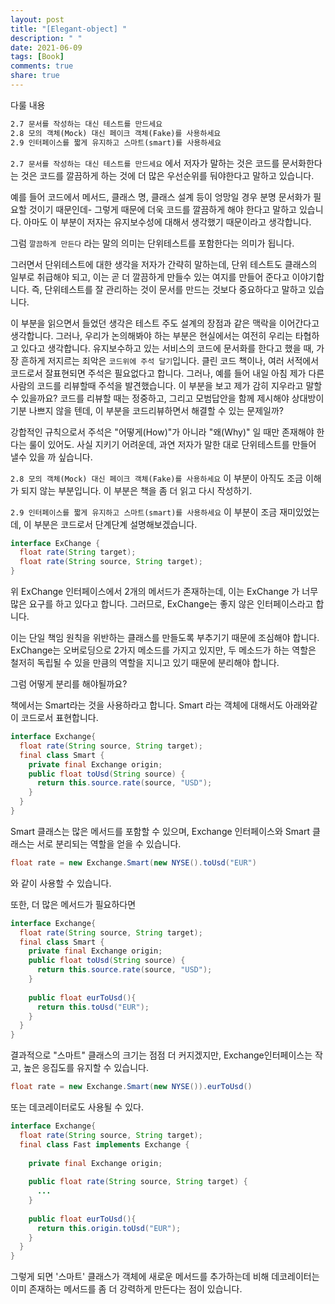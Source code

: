 ```yaml
---
layout: post
title: "[Elegant-object] "
description: " "
date: 2021-06-09
tags: [Book]
comments: true
share: true
---
```



다룰 내용

```markdown
2.7 문서를 작성하는 대신 테스트를 만드세요    
2.8 모의 객체(Mock) 대신 페이크 객체(Fake)를 사용하세요  
2.9 인터페이스를 짧게 유지하고 스마트(smart)를 사용하세요
```



`2.7 문서를 작성하는 대신 테스트를 만드세요` 에서 저자가 말하는 것은 코드를 문서화한다는 것은 코드를 깔끔하게 하는 것에 더 많은 우선순위를 둬야한다고 말하고 있습니다. 

 예를 들어 코드에서 메서드, 클래스 명, 클래스 설계 등이 엉망일 경우 분명 문서화가 필요할 것이기 때문인데- 그렇게 때문에 더욱 코드를 깔끔하게 해야 한다고 말하고 있습니다. 아마도 이 부분이 저자는 유지보수성에 대해서 생각했기 때문이라고 생각합니다.

 그럼 `깔끔하게 만든다`  라는 말의 의미는 단위테스트를 포함한다는 의미가 됩니다.

 그러면서 단위테스트에 대한 생각을 저자가 간략히 말하는데, 단위 테스트도 클래스의 일부로 취급해야 되고, 이는 곧 더 깔끔하게 만들수 있는 여지를 만들어 준다고 이야기합니다. 즉, 단위테스트를 잘 관리하는 것이 문서를 만드는 것보다 중요하다고 말하고 있습니다.

이 부분을 읽으면서 들었던 생각은 테스트 주도 설계의 장점과 같은 맥락을 이어간다고 생각합니다. 그러나, 우리가 논의해봐야 하는 부분은 현실에서는 여전히 우리는 타협하고 있다고 생각합니다. 유지보수하고 있는 서비스의 코드에 문서화를 한다고 했을 때, 가장 흔하게 저지르는 죄악은 `코드위에 주석 달기`입니다. 클린 코드 책이나, 여러 서적에서 코드로서 잘표현되면 주석은 필요없다고 합니다. 그러나, 예를 들어 내일 아침 제가 다른 사람의 코드를 리뷰할때 주석을 발견했습니다. 이 부분을 보고 제가 감히 지우라고 말할 수 있을까요? 코드를 리뷰할 때는 정중하고, 그리고 모범답안을 함께 제시해야 상대방이 기분 나쁘지 않을 텐데, 이 부분을 코드리뷰하면서 해결할 수 있는 문제일까?

 강합적인 규칙으로서 주석은 "어떻게(How)"가 아니라 "왜(Why)" 일 때만 존재해야 한다는 룰이 있어도. 사실 지키기 어려운데, 과연 저자가 말한 대로 단위테스트를 만들어 낼수 있을 까 싶습니다.



`2.8 모의 객체(Mock) 대신 페이크 객체(Fake)를 사용하세요` 이 부분이 아직도 조금 이해가 되지 않는 부분입니다. 이 부분은 책을 좀 더 읽고 다시 작성하기.





`2.9 인터페이스를 짧게 유지하고 스마트(smart)를 사용하세요` 이 부분이 조금 재미있었는데, 이 부분은 코드로서 단계단계 설명해보겠습니다.

```java
interface ExChange {
  float rate(String target);
  float rate(String source, String target);
}
```

위 ExChange 인터페이스에서 2개의 메서드가 존재하는데, 이는 ExChange 가 너무 많은 요구를 하고 있다고 합니다. 그러므로, ExChange는 좋지 않은 인터페이스라고 합니다.

 이는 단일 책임 원칙을 위반하는 클래스를 만들도록 부추기기 때문에 조심해야 합니다. ExChange는 오버로딩으로 2가지 메소드를 가지고 있지만, 두 메소드가 하는 역할은 철저히 독립될 수 있을 만큼의 역할을 지니고 있기 때문에 분리해야 합니다.



그럼 어떻게 분리를 해야될까요?

책에서는 Smart라는 것을 사용하라고 합니다. Smart 라는 객체에 대해서도 아래와같이 코드로서 표현합니다.

```java
interface Exchange{
  float rate(String source, String target);
  final class Smart {
    private final Exchange origin;
    public float toUsd(String source) {
      return this.source.rate(source, "USD");
    }
  }
}
```

Smart 클래스는 많은 메서드를 포함할 수 있으며, Exchange 인터페이스와 Smart 클래스는 서로 분리되는 역할을 얻을 수 있습니다.

```java
float rate = new Exchange.Smart(new NYSE().toUsd("EUR")
```

와 같이 사용할 수 있습니다.

또한, 더 많은 메서드가 필요하다면

```java
interface Exchange{
  float rate(String source, String target);
  final class Smart {
    private final Exchange origin;
    public float toUsd(String source) {
      return this.source.rate(source, "USD");
    }
    
    public float eurToUsd(){
      return this.toUsd("EUR");
    }
  }
}
```



결과적으로 "스마트" 클래스의 크기는 점점 더 커지겠지만, Exchange인터페이스는 작고, 높은 응집도를 유지할 수 있습니다.

```java
float rate = new Exchange.Smart(new NYSE()).eurToUsd()
```

또는 데코레이터로도 사용될 수 있다.

```java
interface Exchange{
  float rate(String source, String target);
  final class Fast implements Exchange {
    
    private final Exchange origin;
    
    public float rate(String source, String target) {
      ...
    }
    
    public float eurToUsd(){
      return this.origin.toUsd("EUR");
    }
  }
}
```

그렇게 되면 '스마트' 클래스가 객체에 새로운 메서드를 추가하는데 비해 데코레이터는 이미 존재하는 메서드를 좀 더 강력하게 만든다는 점이 있습니다.
